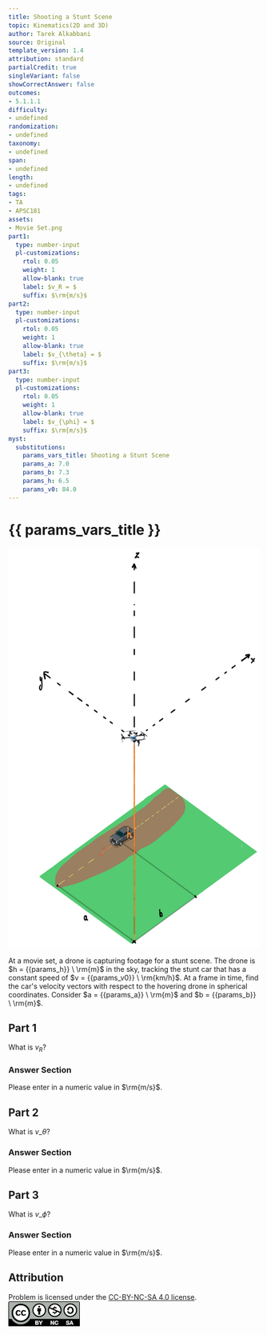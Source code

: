 ```yaml
---
title: Shooting a Stunt Scene
topic: Kinematics(2D and 3D)
author: Tarek Alkabbani
source: Original
template_version: 1.4
attribution: standard
partialCredit: true
singleVariant: false
showCorrectAnswer: false
outcomes:
- 5.1.1.1
difficulty:
- undefined
randomization:
- undefined
taxonomy:
- undefined
span:
- undefined
length:
- undefined
tags:
- TA
- APSC181
assets:
- Movie Set.png
part1:
  type: number-input
  pl-customizations:
    rtol: 0.05
    weight: 1
    allow-blank: true
    label: $v_R = $
    suffix: $\rm{m/s}$
part2:
  type: number-input
  pl-customizations:
    rtol: 0.05
    weight: 1
    allow-blank: true
    label: $v_{\theta} = $
    suffix: $\rm{m/s}$
part3:
  type: number-input
  pl-customizations:
    rtol: 0.05
    weight: 1
    allow-blank: true
    label: $v_{\phi} = $
    suffix: $\rm{m/s}$
myst:
  substitutions:
    params_vars_title: Shooting a Stunt Scene
    params_a: 7.0
    params_b: 7.3
    params_h: 6.5
    params_v0: 84.0
---
```

# {{ params_vars_title }}
<img src="Movie Set.png" height = 800> 

At a movie set, a drone is capturing footage for a stunt scene. The drone is $h = {{params_h}} \ \rm{m}$ in the sky, tracking the stunt car that has a constant speed of $v = {{params_v0}} \ \rm{km/h}$. At a frame in time, find the car's velocity vectors with respect to the hovering drone in spherical coordinates. Consider $a = {{params_a}} \ \rm{m}$ and $b = {{params_b}} \ \rm{m}$.

## Part 1

What is $v_R$?

### Answer Section

Please enter in a numeric value in $\rm{m/s}$.

## Part 2

What is $v\_{\theta}$?

### Answer Section

Please enter in a numeric value in $\rm{m/s}$.

## Part 3

What is $v\_{\phi}$?

### Answer Section

Please enter in a numeric value in $\rm{m/s}$.

## Attribution

Problem is licensed under the [CC-BY-NC-SA 4.0 license](https://creativecommons.org/licenses/by-nc-sa/4.0/).<br> ![The Creative Commons 4.0 license requiring attribution-BY, non-commercial-NC, and share-alike-SA license.](https://raw.githubusercontent.com/firasm/bits/master/by-nc-sa.png)